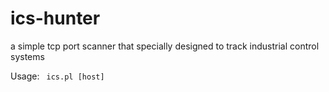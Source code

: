# ics-hunter
a simple tcp port scanner that specially designed to track industrial control systems 

Usage:
<code>
 ics.pl [host]
</code>
